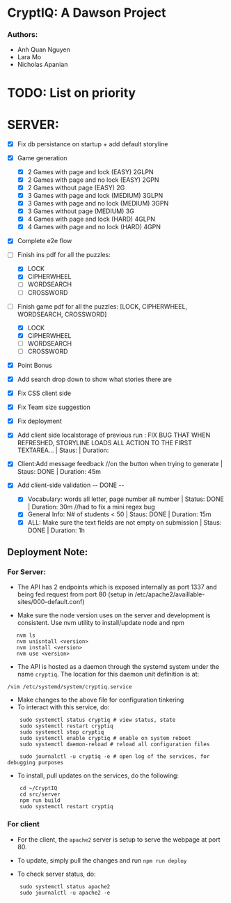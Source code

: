# CryptIQ: A Dawson Project
### Authors: 
- Anh Quan Nguyen
- Lara Mo 
- Nicholas Apanian

# TODO: List on priority

# SERVER:
- [x] Fix db persistance on startup + add default storyline
- [X] Game generation
    - [X] 2 Games with page and lock (EASY) 2GLPN
    - [X] 2 Games with page and no lock (EASY) 2GPN
    - [X] 2 Games without page (EASY) 2G
    - [X] 3 Games with page and lock (MEDIUM) 3GLPN
    - [X] 3 Games with page and no lock (MEDIUM) 3GPN
    - [X] 3 Games without page (MEDIUM) 3G
    - [X] 4 Games with page and lock (HARD) 4GLPN
    - [X] 4 Games with page and no lock (HARD) 4GPN
- [x] Complete e2e flow

- [ ] Finish ins pdf for all the puzzles: 
    - [X] LOCK
    - [X] CIPHERWHEEL
    - [ ] WORDSEARCH
    - [ ] CROSSWORD 

- [ ] Finish game pdf for all the puzzles: [LOCK, CIPHERWHEEL, WORDSEARCH, CROSSWORD]
    - [X] LOCK
    - [X] CIPHERWHEEL
    - [ ] WORDSEARCH
    - [ ] CROSSWORD 

- [x] Point Bonus
- [x] Add search drop down to show what stories there are
- [x] Fix CSS client side
- [x] Fix Team size suggestion

- [x] Fix deployment

- [x] Add client side localstorage of previous run : FIX BUG THAT WHEN REFRESHED, STORYLINE LOADS ALL ACTION TO THE FIRST TEXTAREA... | Staus:  | Duration:
- [x] Client:Add message feedback //on the button when trying to generate | Staus: DONE | Duration: 45m

- [x] Add client-side validation -- DONE -- 
    - [x] Vocabulary: words all letter, page number all number | Status: DONE | Duration: 30m //had to fix a mini regex bug 
    - [x] General Info: N# of students < 50 | Staus: DONE | Duration: 15m
    - [x] ALL: Make sure the text fields are not empty on submission | Staus: DONE | Duration: 1h

## Deployment Note:
### For Server:

- The API has 2 endpoints which is exposed internally as port 1337 and being fed request from port 80 (setup in /etc/apache2/availlable-sites/000-default.conf) 

- Make sure the node version uses on the server and development is consistent. Use nvm utility to install/update node and npm
 ```
    nvm ls
    nvm unisntall <version>
    nvm install <version>
    nvm use <version>
 ```

- The API is hosted as a daemon through the systemd system under the name ```cryptiq```. The location for this daemon unit definition is at:

```/vim /etc/systemd/system/cryptiq.service```

- Make changes to the above file for configuration tinkering
- To interact with this service, do:

```
    sudo systemctl status cryptiq # view status, state
    sudo systemctl restart cryptiq 
    sudo systemctl stop cryptiq 
    sudo systemctl enable cryptiq # enable on system reboot
    sudo systemctl daemon-reload # reload all configuration files 

    sudo journalctl -u cryptiq -e # open log of the services, for debugging purposes
```

- To install, pull updates on the services, do the following:

```
    cd ~/CryptIQ
    cd src/server
    npm run build
    sudo systemctl restart cryptiq 
```

### For client

- For the client, the ```apache2``` server is setup to serve the webpage at port 80. 

- To update, simply pull the changes and run ```npm run deploy```

- To check server status, do:
```
    sudo systemctl status apache2
    sudo journalctl -u apache2 -e
```